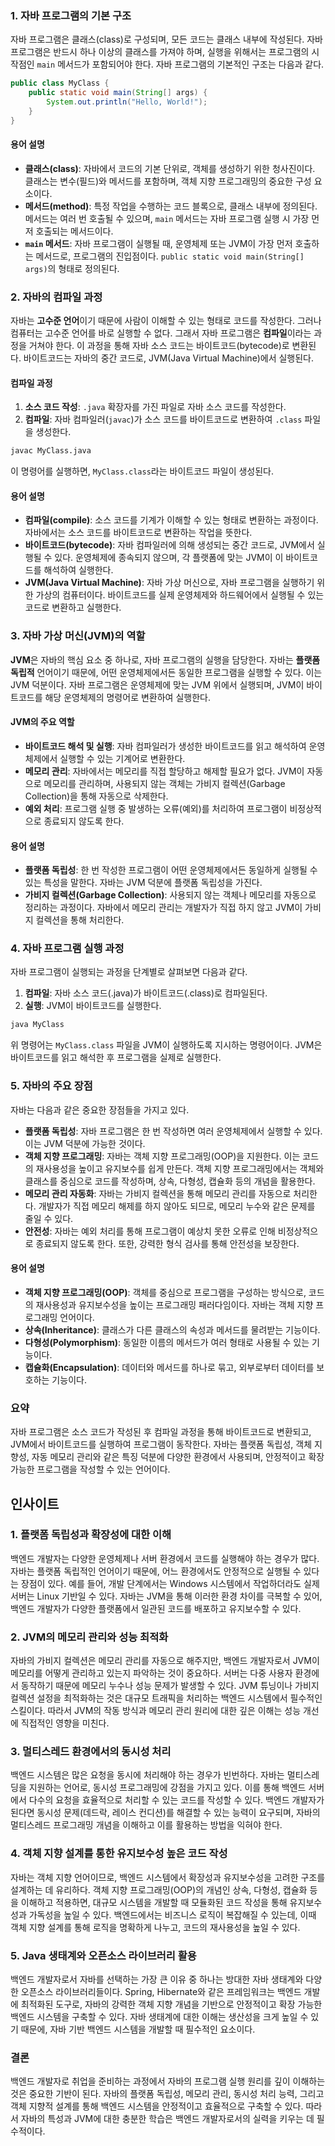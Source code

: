 ### 1. 자바 프로그램의 기본 구조

자바 프로그램은 클래스(class)로 구성되며, 모든 코드는 클래스 내부에 작성된다. 자바 프로그램은 반드시 하나 이상의 클래스를 가져야 하며, 실행을 위해서는 프로그램의 시작점인 `main` 메서드가 포함되어야 한다. 자바 프로그램의 기본적인 구조는 다음과 같다.

```java
public class MyClass {
    public static void main(String[] args) {
        System.out.println("Hello, World!");
    }
}
```

#### 용어 설명

- **클래스(class)**: 자바에서 코드의 기본 단위로, 객체를 생성하기 위한 청사진이다. 클래스는 변수(필드)와 메서드를 포함하며, 객체 지향 프로그래밍의 중요한 구성 요소이다.
- **메서드(method)**: 특정 작업을 수행하는 코드 블록으로, 클래스 내부에 정의된다. 메서드는 여러 번 호출될 수 있으며, `main` 메서드는 자바 프로그램 실행 시 가장 먼저 호출되는 메서드이다.
- **`main` 메서드**: 자바 프로그램이 실행될 때, 운영체제 또는 JVM이 가장 먼저 호출하는 메서드로, 프로그램의 진입점이다. `public static void main(String[] args)`의 형태로 정의된다.

### 2. 자바의 컴파일 과정

자바는 **고수준 언어**이기 때문에 사람이 이해할 수 있는 형태로 코드를 작성한다. 그러나 컴퓨터는 고수준 언어를 바로 실행할 수 없다. 그래서 자바 프로그램은 **컴파일**이라는 과정을 거쳐야 한다. 이 과정을 통해 자바 소스 코드는 바이트코드(bytecode)로 변환된다. 바이트코드는 자바의 중간 코드로, JVM(Java Virtual Machine)에서 실행된다.

#### 컴파일 과정

1. **소스 코드 작성**: `.java` 확장자를 가진 파일로 자바 소스 코드를 작성한다.
2. **컴파일**: 자바 컴파일러(`javac`)가 소스 코드를 바이트코드로 변환하여 `.class` 파일을 생성한다.

```bash
javac MyClass.java
```

이 명령어를 실행하면, `MyClass.class`라는 바이트코드 파일이 생성된다.

#### 용어 설명

- **컴파일(compile)**: 소스 코드를 기계가 이해할 수 있는 형태로 변환하는 과정이다. 자바에서는 소스 코드를 바이트코드로 변환하는 작업을 뜻한다.
- **바이트코드(bytecode)**: 자바 컴파일러에 의해 생성되는 중간 코드로, JVM에서 실행될 수 있다. 운영체제에 종속되지 않으며, 각 플랫폼에 맞는 JVM이 이 바이트코드를 해석하여 실행한다.
- **JVM(Java Virtual Machine)**: 자바 가상 머신으로, 자바 프로그램을 실행하기 위한 가상의 컴퓨터이다. 바이트코드를 실제 운영체제와 하드웨어에서 실행될 수 있는 코드로 변환하고 실행한다.

### 3. 자바 가상 머신(JVM)의 역할

**JVM**은 자바의 핵심 요소 중 하나로, 자바 프로그램의 실행을 담당한다. 자바는 **플랫폼 독립적** 언어이기 때문에, 어떤 운영체제에서든 동일한 프로그램을 실행할 수 있다. 이는 JVM 덕분이다. 자바 프로그램은 운영체제에 맞는 JVM 위에서 실행되며, JVM이 바이트코드를 해당 운영체제의 명령어로 변환하여 실행한다.

#### JVM의 주요 역할

- **바이트코드 해석 및 실행**: 자바 컴파일러가 생성한 바이트코드를 읽고 해석하여 운영체제에서 실행할 수 있는 기계어로 변환한다.
- **메모리 관리**: 자바에서는 메모리를 직접 할당하고 해제할 필요가 없다. JVM이 자동으로 메모리를 관리하며, 사용되지 않는 객체는 가비지 컬렉션(Garbage Collection)을 통해 자동으로 삭제한다.
- **예외 처리**: 프로그램 실행 중 발생하는 오류(예외)를 처리하여 프로그램이 비정상적으로 종료되지 않도록 한다.

#### 용어 설명

- **플랫폼 독립성**: 한 번 작성한 프로그램이 어떤 운영체제에서든 동일하게 실행될 수 있는 특성을 말한다. 자바는 JVM 덕분에 플랫폼 독립성을 가진다.
- **가비지 컬렉션(Garbage Collection)**: 사용되지 않는 객체나 메모리를 자동으로 정리하는 과정이다. 자바에서 메모리 관리는 개발자가 직접 하지 않고 JVM이 가비지 컬렉션을 통해 처리한다.

### 4. 자바 프로그램 실행 과정

자바 프로그램이 실행되는 과정을 단계별로 살펴보면 다음과 같다.

1. **컴파일**: 자바 소스 코드(.java)가 바이트코드(.class)로 컴파일된다.
2. **실행**: JVM이 바이트코드를 실행한다.

```bash
java MyClass
```

위 명령어는 `MyClass.class` 파일을 JVM이 실행하도록 지시하는 명령어이다. JVM은 바이트코드를 읽고 해석한 후 프로그램을 실제로 실행한다.

### 5. 자바의 주요 장점

자바는 다음과 같은 중요한 장점들을 가지고 있다.

- **플랫폼 독립성**: 자바 프로그램은 한 번 작성하면 여러 운영체제에서 실행할 수 있다. 이는 JVM 덕분에 가능한 것이다.
- **객체 지향 프로그래밍**: 자바는 객체 지향 프로그래밍(OOP)을 지원한다. 이는 코드의 재사용성을 높이고 유지보수를 쉽게 만든다. 객체 지향 프로그래밍에서는 객체와 클래스를 중심으로 코드를 작성하며, 상속, 다형성, 캡슐화 등의 개념을 활용한다.
- **메모리 관리 자동화**: 자바는 가비지 컬렉션을 통해 메모리 관리를 자동으로 처리한다. 개발자가 직접 메모리 해제를 하지 않아도 되므로, 메모리 누수와 같은 문제를 줄일 수 있다.
- **안전성**: 자바는 예외 처리를 통해 프로그램이 예상치 못한 오류로 인해 비정상적으로 종료되지 않도록 한다. 또한, 강력한 형식 검사를 통해 안전성을 보장한다.

#### 용어 설명

- **객체 지향 프로그래밍(OOP)**: 객체를 중심으로 프로그램을 구성하는 방식으로, 코드의 재사용성과 유지보수성을 높이는 프로그래밍 패러다임이다. 자바는 객체 지향 프로그래밍 언어이다.
- **상속(Inheritance)**: 클래스가 다른 클래스의 속성과 메서드를 물려받는 기능이다.
- **다형성(Polymorphism)**: 동일한 이름의 메서드가 여러 형태로 사용될 수 있는 기능이다.
- **캡슐화(Encapsulation)**: 데이터와 메서드를 하나로 묶고, 외부로부터 데이터를 보호하는 기능이다.

### 요약

자바 프로그램은 소스 코드가 작성된 후 컴파일 과정을 통해 바이트코드로 변환되고, JVM에서 바이트코드를 실행하여 프로그램이 동작한다. 자바는 플랫폼 독립성, 객체 지향성, 자동 메모리 관리와 같은 특징 덕분에 다양한 환경에서 사용되며, 안정적이고 확장 가능한 프로그램을 작성할 수 있는 언어이다.

## 인사이트

### 1. **플랫폼 독립성과 확장성에 대한 이해**

백엔드 개발자는 다양한 운영체제나 서버 환경에서 코드를 실행해야 하는 경우가 많다. 자바는 플랫폼 독립적인 언어이기 때문에, 어느 환경에서도 안정적으로 실행될 수 있다는 장점이 있다. 예를 들어, 개발 단계에서는 Windows 시스템에서 작업하더라도 실제 서버는 Linux 기반일 수 있다. 자바는 JVM을 통해 이러한 환경 차이를 극복할 수 있어, 백엔드 개발자가 다양한 플랫폼에서 일관된 코드를 배포하고 유지보수할 수 있다.

### 2. **JVM의 메모리 관리와 성능 최적화**

자바의 가비지 컬렉션은 메모리 관리를 자동으로 해주지만, 백엔드 개발자로서 JVM이 메모리를 어떻게 관리하고 있는지 파악하는 것이 중요하다. 서버는 다중 사용자 환경에서 동작하기 때문에 메모리 누수나 성능 문제가 발생할 수 있다. JVM 튜닝이나 가비지 컬렉션 설정을 최적화하는 것은 대규모 트래픽을 처리하는 백엔드 시스템에서 필수적인 스킬이다. 따라서 JVM의 작동 방식과 메모리 관리 원리에 대한 깊은 이해는 성능 개선에 직접적인 영향을 미친다.

### 3. **멀티스레드 환경에서의 동시성 처리**

백엔드 시스템은 많은 요청을 동시에 처리해야 하는 경우가 빈번하다. 자바는 멀티스레딩을 지원하는 언어로, 동시성 프로그래밍에 강점을 가지고 있다. 이를 통해 백엔드 서버에서 다수의 요청을 효율적으로 처리할 수 있는 코드를 작성할 수 있다. 백엔드 개발자가 된다면 동시성 문제(데드락, 레이스 컨디션)를 해결할 수 있는 능력이 요구되며, 자바의 멀티스레드 프로그래밍 개념을 이해하고 이를 활용하는 방법을 익혀야 한다.

### 4. **객체 지향 설계를 통한 유지보수성 높은 코드 작성**

자바는 객체 지향 언어이므로, 백엔드 시스템에서 확장성과 유지보수성을 고려한 구조를 설계하는 데 유리하다. 객체 지향 프로그래밍(OOP)의 개념인 상속, 다형성, 캡슐화 등을 이해하고 적용하면, 대규모 시스템을 개발할 때 모듈화된 코드 작성을 통해 유지보수성과 가독성을 높일 수 있다. 백엔드에서는 비즈니스 로직이 복잡해질 수 있는데, 이때 객체 지향 설계를 통해 로직을 명확하게 나누고, 코드의 재사용성을 높일 수 있다.

### 5. **Java 생태계와 오픈소스 라이브러리 활용**

백엔드 개발자로서 자바를 선택하는 가장 큰 이유 중 하나는 방대한 자바 생태계와 다양한 오픈소스 라이브러리들이다. Spring, Hibernate와 같은 프레임워크는 백엔드 개발에 최적화된 도구로, 자바의 강력한 객체 지향 개념을 기반으로 안정적이고 확장 가능한 백엔드 시스템을 구축할 수 있다. 자바 생태계에 대한 이해는 생산성을 크게 높일 수 있기 때문에, 자바 기반 백엔드 시스템을 개발할 때 필수적인 요소이다.

### 결론

백엔드 개발자로 취업을 준비하는 과정에서 자바의 프로그램 실행 원리를 깊이 이해하는 것은 중요한 기반이 된다. 자바의 플랫폼 독립성, 메모리 관리, 동시성 처리 능력, 그리고 객체 지향적 설계를 통해 백엔드 시스템을 안정적이고 효율적으로 구축할 수 있다. 따라서 자바의 특성과 JVM에 대한 충분한 학습은 백엔드 개발자로서의 실력을 키우는 데 필수적이다.
